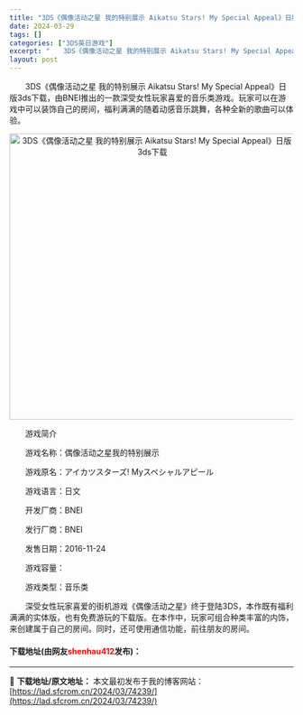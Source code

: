 ```yaml
---
title: "3DS《偶像活动之星 我的特别展示 Aikatsu Stars! My Special Appeal》日版3ds下载"
date: 2024-03-29
tags: []
categories: ["3DS英日游戏"]
excerpt: "　　3DS《偶像活动之星 我的特别展示 Aikatsu Stars! My Special Appeal》日版3ds下载，由BNEI推出的一款深受女性玩家喜爱的音乐类游戏。玩家可以在游戏中可以装饰自己的房间，福利满满的随着动感音乐跳舞，各种全新的歌曲可以体验。 　　游戏简介 　　游戏名称：偶像活动之&hellip;"
layout: post
---
```


 <p>　　3DS《偶像活动之星 我的特别展示 Aikatsu Stars! My Special Appeal》日版3ds下载，由BNEI推出的一款深受女性玩家喜爱的音乐类游戏。玩家可以在游戏中可以装饰自己的房间，福利满满的随着动感音乐跳舞，各种全新的歌曲可以体验。</p> <p align="center"><img align="" border="0" src="https://lad.sfcrom.cn/wp-content/uploads/2024/03/20240329_6606310e20e82.jpg" width="507" alt="3DS《偶像活动之星 我的特别展示 Aikatsu Stars! My Special Appeal》日版3ds下载" /></p> <p>　　游戏简介</p> <p>　　游戏名称：偶像活动之星我的特别展示</p> <p>　　游戏原名：アイカツスターズ! Myスペシャルアピール</p> <p>　　游戏语言：日文</p> <p>　　开发厂商：BNEI</p> <p>　　发行厂商：BNEI</p> <p>　　发售日期：2016-11-24</p> <p>　　游戏容量：</p> <p>　　游戏类型：音乐类</p> <p>　　深受女性玩家喜爱的街机游戏《偶像活动之星》终于登陆3DS，本作既有福利满满的实体版，也有免费游玩的下载版。在本作中，玩家可组合种类丰富的内饰，来创建属于自己的房间。同时，还可使用通信功能，前往朋友的房间。</p> <p><h4>下载地址(由网友<font color="red">shenhau412</font>发布)：</h4></p> 

---
📖 **下载地址/原文地址：** 本文最初发布于我的博客网站：[https://lad.sfcrom.cn/2024/03/74239/](https://lad.sfcrom.cn/2024/03/74239/)
